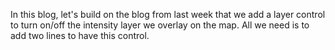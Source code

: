 In this blog, let's build on the blog from last week that we add a layer control to turn on/off the intensity layer we overlay on the map. All we need is to add two lines to have this control.